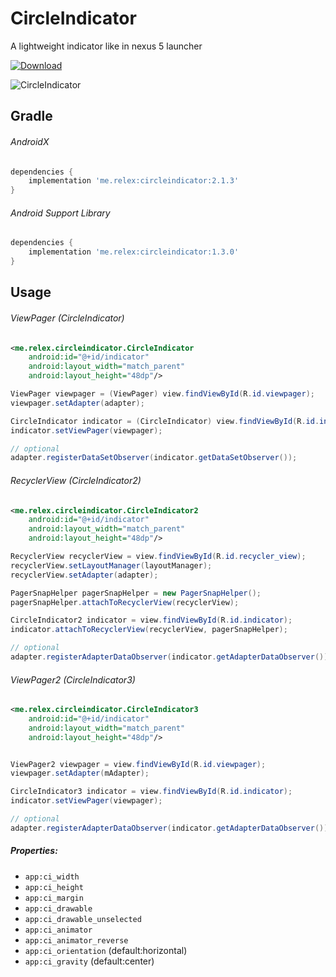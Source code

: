 CircleIndicator
===============
A lightweight indicator like in nexus 5 launcher 

[ ![Download](https://api.bintray.com/packages/ongakuer/maven/CircleIndicator/images/download.svg) ](https://bintray.com/ongakuer/maven/CircleIndicator/_latestVersion)

![CircleIndicator](/screenshot.gif)

Gradle
------------


###### AndroidX
```groovy
dependencies {
    implementation 'me.relex:circleindicator:2.1.3'
}
```

###### Android Support Library
```groovy
dependencies {
    implementation 'me.relex:circleindicator:1.3.0'
}
```


Usage
--------

###### ViewPager (CircleIndicator)

```xml
<me.relex.circleindicator.CircleIndicator
	android:id="@+id/indicator"
	android:layout_width="match_parent"
	android:layout_height="48dp"/>
```
```java
ViewPager viewpager = (ViewPager) view.findViewById(R.id.viewpager);
viewpager.setAdapter(adapter);

CircleIndicator indicator = (CircleIndicator) view.findViewById(R.id.indicator);
indicator.setViewPager(viewpager);

// optional
adapter.registerDataSetObserver(indicator.getDataSetObserver());
```


###### RecyclerView (CircleIndicator2)

```xml
<me.relex.circleindicator.CircleIndicator2
	android:id="@+id/indicator"
	android:layout_width="match_parent"
	android:layout_height="48dp"/>
```
```java
RecyclerView recyclerView = view.findViewById(R.id.recycler_view);
recyclerView.setLayoutManager(layoutManager);
recyclerView.setAdapter(adapter);

PagerSnapHelper pagerSnapHelper = new PagerSnapHelper();
pagerSnapHelper.attachToRecyclerView(recyclerView);

CircleIndicator2 indicator = view.findViewById(R.id.indicator);
indicator.attachToRecyclerView(recyclerView, pagerSnapHelper);

// optional
adapter.registerAdapterDataObserver(indicator.getAdapterDataObserver());
```


###### ViewPager2 (CircleIndicator3)

```xml
<me.relex.circleindicator.CircleIndicator3
	android:id="@+id/indicator"
	android:layout_width="match_parent"
	android:layout_height="48dp"/>
```
```java

ViewPager2 viewpager = view.findViewById(R.id.viewpager);
viewpager.setAdapter(mAdapter);

CircleIndicator3 indicator = view.findViewById(R.id.indicator);
indicator.setViewPager(viewpager);

// optional
adapter.registerAdapterDataObserver(indicator.getAdapterDataObserver());
```


##### Properties:

* `app:ci_width`
* `app:ci_height`
* `app:ci_margin`
* `app:ci_drawable`
* `app:ci_drawable_unselected`
* `app:ci_animator`
* `app:ci_animator_reverse`
* `app:ci_orientation` (default:horizontal)
* `app:ci_gravity` (default:center)
